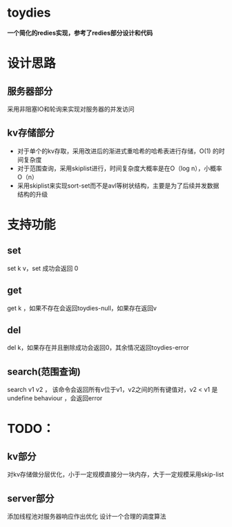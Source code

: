 # toydies

**一个简化的redies实现，参考了redies部分设计和代码**

# 设计思路
## 服务器部分
采用非阻塞IO和轮询来实现对服务器的并发访问
## kv存储部分
* 对于单个的kv存取，采用改进后的渐进式重哈希的哈希表进行存储，O(1) 的时间复杂度 </br>
* 对于范围查询，采用skiplist进行，时间复杂度大概率是在O（log n），小概率O（n）</br>
* 采用skiplist来实现sort-set而不是avl等树状结构，主要是为了后续并发数据结构的升级 </br>
# 支持功能
## set
set k v，set 成功会返回 0
## get
get k ，如果不存在会返回toydies-null，如果存在返回v
## del
del k，如果存在并且删除成功会返回0，其余情况返回toydies-error
## search(范围查询)
search v1 v2 ， 该命令会返回所有v位于v1，v2之间的所有键值对，v2 < v1 是undefine behaviour ，会返回error
# TODO：
## kv部分
对kv存储做分层优化，小于一定规模直接分一块内存，大于一定规模采用skip-list
## server部分
添加线程池对服务器响应作出优化
设计一个合理的调度算法

